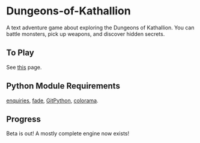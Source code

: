 # Dungeons-of-Kathallion

A text adventure game about exploring the Dungeons of Kathallion. You can battle monsters, pick up weapons, and discover hidden secrets.

## To Play

See [this](https://github.com/lumbar527/Dungeons-of-Kathallion/wiki/Running_the_game) page.

## Python Module Requirements

[enquiries](https://pypi.org/project/enquiries/), [fade](https://pypi.org/project/fade/), [GitPython](https://pypi.org/project/GitPython/), [colorama](https://pypi.org/project/colorama/).

## Progress

Beta is out! A mostly complete engine now exists!
